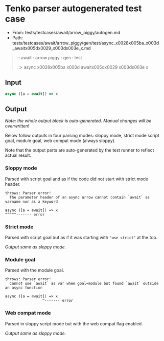 # Tenko parser autogenerated test case

- From: tests/testcases/await/arrow_piggy/autogen.md
- Path: tests/testcases/await/arrow_piggy/gen/test/async_x0028x005ba_x003d_awaitx005dx0029_x003dx003e_x.md

> :: await : arrow piggy : gen : test
>
> ::> async x0028x005ba x003d awaitx005dx0029 x003dx003e x

## Input


`````js
async ([a = await]) => x
`````

## Output

_Note: the whole output block is auto-generated. Manual changes will be overwritten!_

Below follow outputs in four parsing modes: sloppy mode, strict mode script goal, module goal, web compat mode (always sloppy).

Note that the output parts are auto-generated by the test runner to reflect actual result.

### Sloppy mode

Parsed with script goal and as if the code did not start with strict mode header.

`````
throws: Parser error!
  The parameter header of an async arrow cannot contain `await` as varname nor as a keyword

async ([a = await]) => x
^^^^^------- error
`````

### Strict mode

Parsed with script goal but as if it was starting with `"use strict"` at the top.

_Output same as sloppy mode._

### Module goal

Parsed with the module goal.

`````
throws: Parser error!
  Cannot use `await` as var when goal=module but found `await` outside an async function

async ([a = await]) => x
                 ^------- error
`````


### Web compat mode

Parsed in sloppy script mode but with the web compat flag enabled.

_Output same as sloppy mode._
